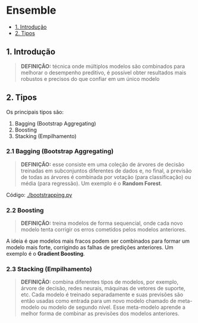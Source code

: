 # Ensemble
- [1. Introdução](#1-introdução)
- [2. Tipos](#2-tipos)

## 1. Introdução

> **DEFINIÇÃO:** técnica onde múltiplos modelos são combinados para melhorar o desempenho preditivo, é possível obter resultados mais robustos e precisos do que confiar em um único modelo

## 2. Tipos

Os principais tipos são:

1. Bagging  (Bootstrap Aggregating)
2. Boosting
3. Stacking (Empilhamento)

### 2.1 Bagging  (Bootstrap Aggregating)

> **DEFINIÇÃO:** esse consiste em uma coleção de árvores de decisão treinadas em subconjuntos diferentes de dados e, no final, a previsão de todas as árvores é combinada por votação (para classificação) ou média (para regressão). Um exemplo é o **Random Forest**.

Código: [./bootstrapping.py](./bootstrapping.py)

### 2.2 Boosting
> **DEFINIÇÃO:** treina modelos de forma sequencial, onde cada novo modelo tenta corrigir os erros cometidos pelos modelos anteriores.

A ideia é que modelos mais fracos podem ser combinados para formar um modelo mais forte, corrigindo as falhas de predições anteriores. Um exemplo é o **Gradient Boosting**.


### 2.3 Stacking (Empilhamento)

> **DEFINIÇÃO:** combina diferentes tipos de modelos, por exemplo, árvore de decisão, redes neurais, máquinas de vetores de suporte, etc. Cada modelo é treinado separadamente e suas previsões são então usadas como entrada para um novo modelo chamado de meta-modelo ou modelo de segundo nível. Esse meta-modelo aprende a melhor forma de combinar as previsões dos modelos anteriores.